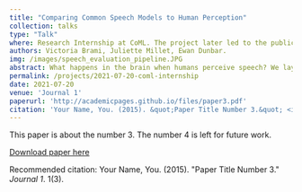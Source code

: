 ```yaml
---
title: "Comparing Common Speech Models to Human Perception"
collection: talks
type: "Talk"
where: Research Internship at CoML. The project later led to the publication of an article in <a href="https://arxiv.org/abs/2206.01685">NeurIPS 2022</a>.
authors: Victoria Brami, Juliette Millet, Ewan Dunbar.
img: /images/speech_evaluation_pipeline.JPG
abstract: What happens in the brain when humans perceive speech? We lay the ground for a new and expansive field of research aimed at reproducing human speech perception behaviour, by developing easy-to-use reference data and evaluation tools. In short, just as the past half-century has developed and tested thousands of speech perception experiments on human listeners, we develop a set of 'speech perception experiments for machines,' in order to find and close the gap between human and machine.
permalink: /projects/2021-07-20-coml-internship
date: 2021-07-20
venue: 'Journal 1'
paperurl: 'http://academicpages.github.io/files/paper3.pdf'
citation: 'Your Name, You. (2015). &quot;Paper Title Number 3.&quot; <i>Journal 1</i>. 1(3).'
---
```

This paper is about the number 3. The number 4 is left for future work.

[Download paper here](http://academicpages.github.io/files/paper3.pdf)

Recommended citation: Your Name, You. (2015). "Paper Title Number 3." <i>Journal 1</i>. 1(3).
